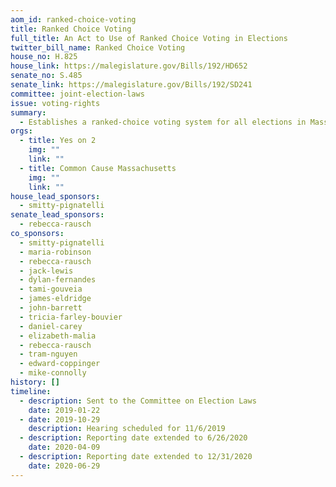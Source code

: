 ```yaml
---
aom_id: ranked-choice-voting
title: Ranked Choice Voting
full_title: An Act to Use of Ranked Choice Voting in Elections
twitter_bill_name: Ranked Choice Voting
house_no: H.825
house_link: https://malegislature.gov/Bills/192/HD652
senate_no: S.485
senate_link: https://malegislature.gov/Bills/192/SD241
committee: joint-election-laws
issue: voting-rights
summary:
  - Establishes a ranked-choice voting system for all elections in Massachusetts
orgs:
  - title: Yes on 2
    img: ""
    link: ""
  - title: Common Cause Massachusetts
    img: ""
    link: ""
house_lead_sponsors:
  - smitty-pignatelli
senate_lead_sponsors:
  - rebecca-rausch
co_sponsors:
  - smitty-pignatelli
  - maria-robinson
  - rebecca-rausch
  - jack-lewis
  - dylan-fernandes
  - tami-gouveia
  - james-eldridge
  - john-barrett
  - tricia-farley-bouvier
  - daniel-carey
  - elizabeth-malia
  - rebecca-rausch
  - tram-nguyen
  - edward-coppinger
  - mike-connolly
history: []
timeline:
  - description: Sent to the Committee on Election Laws
    date: 2019-01-22
  - date: 2019-10-29
    description: Hearing scheduled for 11/6/2019
  - description: Reporting date extended to 6/26/2020
    date: 2020-04-09
  - description: Reporting date extended to 12/31/2020
    date: 2020-06-29
---
```

